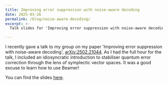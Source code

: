 ```yaml
---
title: Improving error suppression with noise-aware decoding
date: 2025-03-26
permalink: /blog/noise-aware-decoding/
excerpt: >-
  Talk slides for 'Improving error suppression with noise-aware decoding'

---
```


I recently gave a talk to my group on my paper 'Improving error suppression with noise-aware decoding', [arXiv:2502.21044](https://arxiv.org/abs/2502.21044).
As I had the full hour for the talk, I included an idiosyncratic introduction to stabiliser quantum error correction through the lens of symplectic vector spaces.
It was a good excuse to learn how to use Beamer!

You can find the slides [here](https://evanhockings.github.io/files/25-3-26-presentation-handout.pdf).
